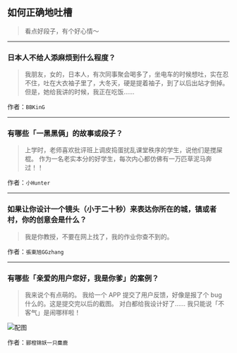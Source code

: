 ## 如何正确地吐槽

> 看点好段子，有个好心情～


 
---

### 日本人不给人添麻烦到什么程度？

> 我朋友，女的，日本人，有次同事聚会喝多了，坐电车的时候想吐，实在忍不住，吐在大衣袖子里了，大冬天，硬是提着袖子，到了以后出站才倒掉。
> 但是，她给我讲的时候，我正在吃饭……


作者：`BBKinG`

---

### 有哪些「一黑黑俩」的故事或段子？

> 上学时，老师喜欢批评班上调皮捣蛋扰乱课堂秩序的学生，说他们是搅屎棍。
> 作为一名老实本分的好学生，每次内心都仿佛有一万匹草泥马奔过！！


作者：`小Hunter`

---

### 如果让你设计一个镜头（小于二十秒）来表达你所在的城，镇或者村，你的创意会是什么？

> 我是你教授，不要在网上找了，我的作业你查不到的。


作者：`張東旭GGzhang`

---

### 有哪些「亲爱的用户您好，我是你爹」的案例？

> 我来说个有点萌的。
> 我给一个 APP 提交了用户反馈，好像是报了个 bug 什么的。这是提交完以后的截图。
> 对白都给我设计好了……
> 我只能说「不客气」是闹哪样啦！



![配图](https://pic4.zhimg.com/7d9e11853a1c5830c247b625fa722a03_b.jpg)


作者：`郦橙锦妖一只麋鹿`